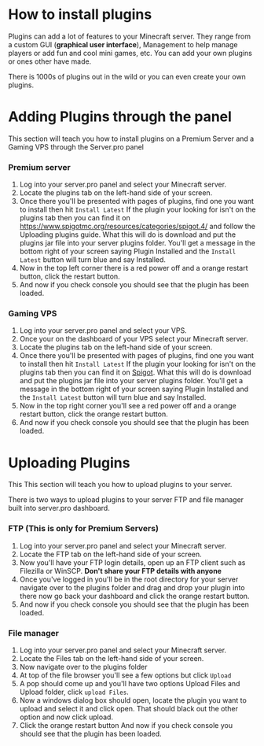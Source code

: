 ﻿# How to install plugins

Plugins can add a lot of features to your Minecraft server. They range from a custom GUI (**graphical user interface**), Management to help manage players or add fun and cool mini games, etc. You can add your own plugins or ones other have made.

There is 1000s of plugins out in the wild or you can even create your own plugins.

# Adding Plugins through the panel
This section will teach you how to install plugins on a Premium Server and a Gaming VPS through the Server.pro panel

### Premium server

1. Log into your server.pro panel and select your Minecraft server.
2. Locate the plugins tab on the left-hand side of your screen.
3. Once there you'll be presented with pages of plugins, find one you want to install then hit `Install Latest` If the plugin your looking for isn't on the plugins tab then you can find it on https://www.spigotmc.org/resources/categories/spigot.4/ and follow the Uploading plugins guide. What this will do is download and put the plugins jar file into your server plugins folder. You'll get a message in the bottom right of your screen saying  Plugin Installed and the `Install Latest` button will turn blue and say Installed.
4. Now in the top left corner there is a red power off and a orange restart button, click the restart button.
5. And now if you check console you should see that the plugin has been loaded.


### Gaming VPS

1. Log into your server.pro panel and select your VPS.
2. Once your on the dashboard of your VPS select your Minecraft server.
3. Locate the plugins tab on the left-hand side of your screen.
4. Once there you'll be presented with pages of plugins, find one you want to install then hit `Install Latest` If the plugin your looking for isn't on the plugins tab then you can find it on [Spigot](https://www.spigotmc.org/resources/categories/spigot.4/). What this will do is download and put the plugins jar file into your server plugins folder. You'll get a message in the bottom right of your screen saying  Plugin Installed and the `Install Latest` button will turn blue and say Installed.
5. Now in the top right corner you'll see a red power off and a orange restart button, click the orange restart button.
6. And now if you check console you should see that the plugin has been loaded.

# Uploading Plugins
This This section will teach you how to upload plugins to your server.

There is two ways to upload plugins to your server FTP and file manager built into server.pro dashboard.

### FTP (This is only for Premium Servers)

1. Log into your server.pro panel and select your Minecraft server.
2. Locate the FTP tab on the left-hand side of your screen.
3. Now you'll have your FTP login details, open up an FTP client such as Filezilla or WinSCP. **Don't share your FTP details with anyone** 
4. Once you've logged in you'll be in the root directory for your server navigate over to the plugins folder and drag and drop your plugin into there now go back your dashboard and click the orange restart button.
5. And now if you check console you should see that the plugin has been loaded.


### File manager

1. Log into your server.pro panel and select your Minecraft server.
2. Locate the Files tab on the left-hand side of your screen.
3. Now navigate over to the plugins folder 
4. At top of the file browser you'll see a few options but click `Upload`
5. A pop should come up and you'll have two options Upload Files and Upload folder, click `upload Files`.
6. Now a windows dialog box should open, locate the plugin you want to upload and select it and click open. That should black out the other option and now click upload.
7. Click the orange restart button And now if you check console you should see that the plugin has been loaded.
